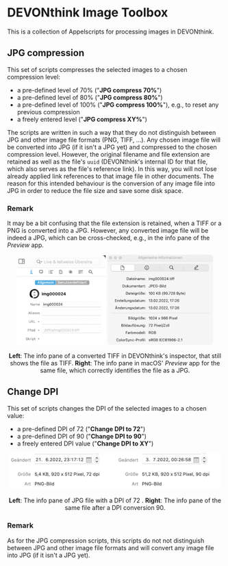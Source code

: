# DEVONthink Image Toolbox

This is a collection of Appelscripts for processing images in DEVONthink.



## JPG compression
This set of scripts compresses the selected images to a chosen compression level:

* a pre-defined level of 70% ("**JPG compress 70%**")
* a pre-defined level of 80% ("**JPG compress 80%**")
* a pre-defined level of 100% ("**JPG compress 100%**"), e.g., to reset any previous compression
* a freely entered level ("**JPG compress XY%**")

The scripts are written in such a way that they do not distinguish between JPG and other image file formats (PNG, TIFF, ...). Any chosen image file will be converted into JPG (if it isn't a JPG yet) and compressed to the chosen compression level. However, the original filename and file extension are retained as well as the file's `uuid` (DEVONthink's internal ID for that file, which also serves as the file's reference link). In this way, you will not lose already applied link references to that image file in other documents. The reason for this intended behaviour is the  conversion of any image file into JPG in order to reduce the file size and save some disk space. 

### Remark 
It may be a bit confusing that the file extension is retained, when a TIFF or a PNG is converted into a JPG. However, any converted image file will be indeed a JPG, which can be cross-checked, e.g., in the info pane of the _Preview_ app.

<center>
<a href="Screenshots/JPG compression 1.png"><img src="Screenshots/JPG compression 1.png" style="width: 41%;"></a>
<a href="Screenshots/JPG compression 2.png"><img src="Screenshots/JPG compression 2.png" style="width: 49%;"></a>

<b>Left</b>: The info pane of a converted TIFF in DEVONthink's inspector, that still shows the file as TIFF. <b>Right</b>: The info pane in macOS' _Preview_ app for the same file, which correctly identifies the file as a JPG.
</center>


## Change DPI
This set of scripts changes the DPI of the selected images to a chosen value:

* a pre-defined DPI of 72 ("**Change DPI to 72**")
* a pre-defined DPI of 90 ("**Change DPI to 90**")
* a freely entered DPI value ("**Change DPI to XY**")


<center>
<a href="Screenshots/Change DPI 1.png"><img src="Screenshots/Change DPI 1.png" style="width: 49%;"></a>
<a href="Screenshots/Change DPI 2.png"><img src="Screenshots/Change DPI 2.png" style="width: 49%;"></a>

<b>Left</b>: The info pane of  JPG file with a DPI of 72 . <b>Right</b>: The info pane of the same file after a DPI conversion 90.
</center>

### Remark
As for the JPG compression scripts, this scripts do not not distinguish between JPG and other image file formats and will convert any image file into JPG (if it isn't a JPG yet).